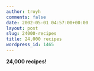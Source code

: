 ```yaml
---
author: troyh
comments: false
date: 2002-05-01 04:57:00+00:00
layout: post
slug: 24000-recipes
title: 24,000 recipes
wordpress_id: 1465
---
```


**24,000 recipes!**
